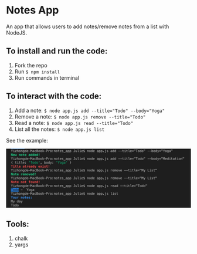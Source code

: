 # Notes App

An app that allows users to add notes/remove notes from a list with NodeJS.


## To install and run the code:

1. Fork the repo
2. Run `$ npm install`
3. Run commands in terminal


## To interact with the code:

1. Add a note: `$ node app.js add --title="Todo" --body="Yoga"`
2. Remove a note: `$ node app.js remove --title="Todo"`
3. Read a note: `$ node app.js read --title="Todo"`
4. List all the notes: `$ node app.js list`

See the example:

![console](img/screen.png)

## Tools: 
1. chalk
2. yargs
